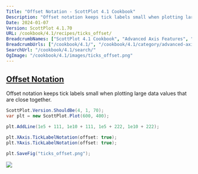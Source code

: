 ```yaml
---
Title: "Offset Notation - ScottPlot 4.1 Cookbook"
Description: "Offset notation keeps tick labels small when plotting large data values that are close together."
Date: 2024-01-07
Version: ScottPlot 4.1.70
URL: /cookbook/4.1/recipes/ticks_offset/
BreadcrumbNames: ["ScottPlot 4.1 Cookbook", "Advanced Axis Features", "Offset Notation"]
BreadcrumbUrls: ["/cookbook/4.1/", "/cookbook/4.1/category/advanced-axis-features", "/cookbook/4.1/recipes/ticks_offset/"]
SearchUrl: "/cookbook/4.1/search/"
OgImage: "/cookbook/4.1/images/ticks_offset.png"
---
```


<h2><a id='offset-notation' href='/cookbook/4.1/recipes/ticks_offset/'>Offset Notation</a></h2>

Offset notation keeps tick labels small when plotting large data values that are close together.

```cs
ScottPlot.Version.ShouldBe(4, 1, 70);
var plt = new ScottPlot.Plot(600, 400);

plt.AddLine(1e5 + 111, 1e10 + 111, 1e5 + 222, 1e10 + 222);

plt.XAxis.TickLabelNotation(offset: true);
plt.YAxis.TickLabelNotation(offset: true);

plt.SaveFig("ticks_offset.png");
```

<img src='../../images/ticks_offset.png' class='d-block mx-auto my-5' />


